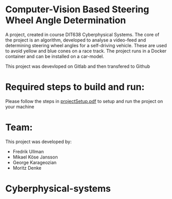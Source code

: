 # Computer-Vision Based Steering Wheel Angle Determination
A project, created in course DIT638 Cyberphysical Systems. The core of the project is an algorithm, developed to analyse a video-feed and determining steering wheel angles for a self-driving vehicle. These are used to avoid yellow and blue cones on a race track. The project runs in a Docker container and can be installed on a car-model.

This project was devevloped on Gitlab and then transfered to Github

# Required steps to build and run: 
Please follow the steps in [projectSetup.pdf](https://github.com/DetailsMatterM/CyberphysicalSystemsProject/blob/master/projectSetup.pdf) to setup and run the project on your machine


# Team:
This project was developed by:
* Fredrik Ullman
* Mikael Köse Jansson
* George Karageozian
* Moritz Denke
# Cyberphysical-systems
